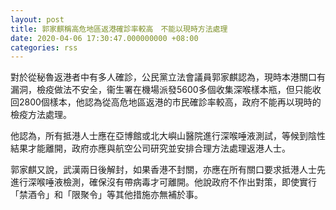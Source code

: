 ```yaml
---
layout: post
title: 郭家麒稱高危地區返港確診率較高　不能以現時方法處理
date: 2020-04-06 17:30:47.000000000 +08:00
categories: rss
---
```


對於從秘魯返港者中有多人確診，公民黨立法會議員郭家麒認為，現時本港關口有漏洞，檢疫做法不安全，衞生署在機場派發5600多個收集深喉樣本瓶，但只能收回2800個樣本，他認為從高危地區返港的市民確診率較高，政府不能再以現時的檢疫方法處理。

他認為，所有抵港人士應在亞博館或北大嶼山醫院進行深喉唾液測試，等候到陰性結果才能離開，政府亦應與航空公司研究並安排合理方法處理返港人士。

郭家麒又說，武漢兩日後解封，如果香港不封關，亦應在所有關口要求抵港人士先進行深喉唾液檢測，確保沒有帶病毒才可離開。他說政府不作出對策，即使實行「禁酒令」和「限聚令」等其他措施亦無補於事。
